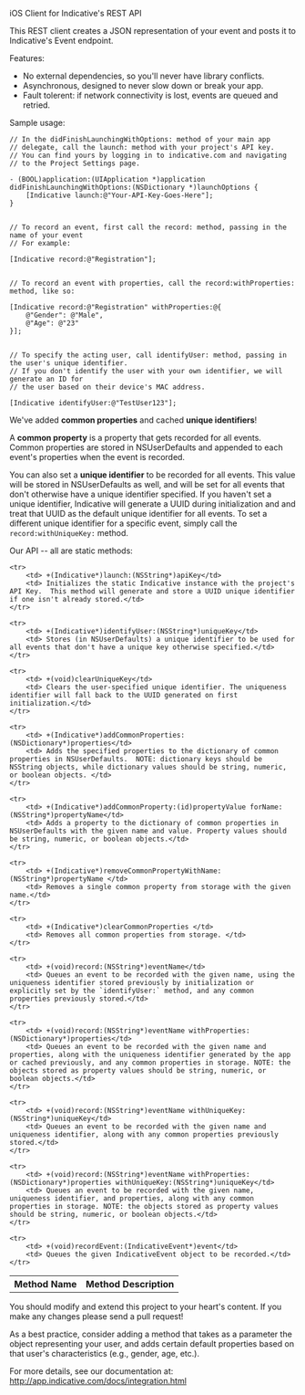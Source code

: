 iOS Client for Indicative's REST API

This REST client creates a JSON representation of your event and posts it to Indicative's Event endpoint.

Features:

+ No external dependencies, so you'll never have library conflicts.
+ Asynchronous, designed to never slow down or break your app.
+ Fault tolerent: if network connectivity is lost, events are queued and retried.

Sample usage:

    // In the didFinishLaunchingWithOptions: method of your main app   
    // delegate, call the launch: method with your project's API key. 
    // You can find yours by logging in to indicative.com and navigating
    // to the Project Settings page.
    
    - (BOOL)application:(UIApplication *)application didFinishLaunchingWithOptions:(NSDictionary *)launchOptions {
        [Indicative launch:@"Your-API-Key-Goes-Here"];
    }

    
    // To record an event, first call the record: method, passing in the name of your event 
    // For example:

    [Indicative record:@"Registration"];


    // To record an event with properties, call the record:withProperties: method, like so:

    [Indicative record:@"Registration" withProperties:@{
        @"Gender": @"Male",
        @"Age": @"23"
    }];
    

    // To specify the acting user, call identifyUser: method, passing in the user's unique identifier.
    // If you don't identify the user with your own identifier, we will generate an ID for
    // the user based on their device's MAC address.
    
    [Indicative identifyUser:@"TestUser123"];
    
We've added <b>common properties</b> and cached <b>unique identifiers</b>!

A <b>common property</b> is a property that gets recorded for all events. Common properties are stored in NSUserDefaults and appended to each event's properties when the event is recorded.

You can also set a <b>unique identifier</b> to be recorded for all events. This value will be stored in NSUserDefaults as well, and will be set for all events that don't otherwise have a unique identifier specified.  If you haven't set a unique identifier, Indicative will generate a UUID during initialization and and treat that UUID as the default unique identifier for all events. To set a different unique identifier for a specific event, simply call the `record:withUniqueKey:` method.

Our API -- all are static methods:

<table>
    <tr>
        <th> Method Name </th>
        <th> Method Description </th>
    </tr>

    <tr>
        <td> +(Indicative*)launch:(NSString*)apiKey</td>
        <td> Initializes the static Indicative instance with the project's API Key.  This method will generate and store a UUID unique identifier if one isn't already stored.</td>
    </tr>
    
    <tr>
        <td> +(Indicative*)identifyUser:(NSString*)uniqueKey</td>
        <td> Stores (in NSUserDefaults) a unique identifier to be used for all events that don't have a unique key otherwise specified.</td>
    </tr>

    <tr>
        <td> +(void)clearUniqueKey</td>
        <td> Clears the user-specified unique identifier. The uniqueness identifier will fall back to the UUID generated on first initialization.</td>
    </tr>
    
    <tr>
        <td> +(Indicative*)addCommonProperties:(NSDictionary*)properties</td>
        <td> Adds the specified properties to the dictionary of common properties in NSUserDefaults.  NOTE: dictionary keys should be NSString objects, while dictionary values should be string, numeric, or boolean objects. </td>
    </tr>
    
    <tr>
        <td> +(Indicative*)addCommonProperty:(id)propertyValue forName:(NSString*)propertyName</td>
        <td> Adds a property to the dictionary of common properties in NSUserDefaults with the given name and value. Property values should be string, numeric, or boolean objects.</td>
    </tr>

    <tr>
        <td> +(Indicative*)removeCommonPropertyWithName:(NSString*)propertyName </td>
        <td> Removes a single common property from storage with the given name.</td>
    </tr>

    <tr>
        <td> +(Indicative*)clearCommonProperties </td>
        <td> Removes all common properties from storage. </td>
    </tr>
    
    <tr>
        <td> +(void)record:(NSString*)eventName</td>
        <td> Queues an event to be recorded with the given name, using the uniqueness identifier stored previously by initialization or explicitly set by the `identifyUser:` method, and any common properties previously stored.</td>
    </tr>
    
    <tr>
        <td> +(void)record:(NSString*)eventName withProperties:(NSDictionary*)properties</td>
        <td> Queues an event to be recorded with the given name and properties, along with the uniqueness identifier generated by the app or cached previously, and any common properties in storage. NOTE: the objects stored as property values should be string, numeric, or boolean objects.</td>
    </tr>
    
    <tr>
        <td> +(void)record:(NSString*)eventName withUniqueKey:(NSString*)uniqueKey</td>
        <td> Queues an event to be recorded with the given name and uniqueness identifier, along with any common properties previously stored.</td>
    </tr>

    <tr>
        <td> +(void)record:(NSString*)eventName withProperties:(NSDictionary*)properties withUniqueKey:(NSString*)uniqueKey</td>
        <td> Queues an event to be recorded with the given name, uniqueness identifier, and properties, along with any common properties in storage. NOTE: the objects stored as property values should be string, numeric, or boolean objects.</td>
    </tr>
    
    <tr>
        <td> +(void)recordEvent:(IndicativeEvent*)event</td>
        <td> Queues the given IndicativeEvent object to be recorded.</td>
    </tr>

</table>

You should modify and extend this project to your heart's content.  If you make any changes please send a pull request!

As a best practice, consider adding a method that takes as a parameter the object representing your user, and adds certain default properties based on that user's characteristics (e.g., gender, age, etc.).

For more details, see our documentation at: http://app.indicative.com/docs/integration.html
